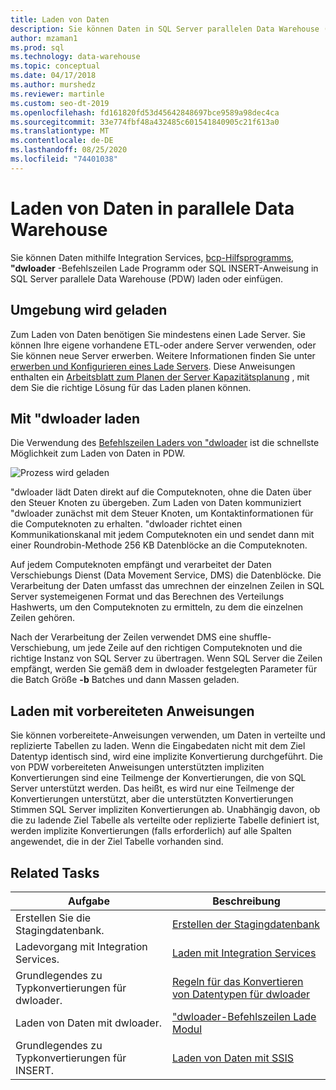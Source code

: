 ```yaml
---
title: Laden von Daten
description: Sie können Daten in SQL Server parallelen Data Warehouse (PDW) mithilfe Integration Services, bcp-Hilfsprogramms, dwloader oder der SQL INSERT-Anweisung laden oder einfügen.
author: mzaman1
ms.prod: sql
ms.technology: data-warehouse
ms.topic: conceptual
ms.date: 04/17/2018
ms.author: murshedz
ms.reviewer: martinle
ms.custom: seo-dt-2019
ms.openlocfilehash: fd161820fd53d45642848697bce9589a98dec4ca
ms.sourcegitcommit: 33e774fbf48a432485c601541840905c21f613a0
ms.translationtype: MT
ms.contentlocale: de-DE
ms.lasthandoff: 08/25/2020
ms.locfileid: "74401038"
---
```

# <a name="loading-data-into-parallel-data-warehouse"></a>Laden von Daten in parallele Data Warehouse
Sie können Daten mithilfe Integration Services, [bcp-Hilfsprogramms](../tools/bcp-utility.md), **"dwloader** -Befehlszeilen Lade Programm oder SQL INSERT-Anweisung in SQL Server parallele Data Warehouse (PDW) laden oder einfügen.  

## <a name="loading-environment"></a>Umgebung wird geladen  
Zum Laden von Daten benötigen Sie mindestens einen Lade Server. Sie können Ihre eigene vorhandene ETL-oder andere Server verwenden, oder Sie können neue Server erwerben. Weitere Informationen finden Sie unter [erwerben und Konfigurieren eines Lade Servers](acquire-and-configure-loading-server.md). Diese Anweisungen enthalten ein [Arbeitsblatt zum Planen der Server Kapazitätsplanung](loading-server-capacity-planning-worksheet.md) , mit dem Sie die richtige Lösung für das Laden planen können.  
  
## <a name="load-with-dwloader"></a>Mit "dwloader laden  
Die Verwendung des [Befehlszeilen Laders von "dwloader](dwloader.md) ist die schnellste Möglichkeit zum Laden von Daten in PDW.  
  
![Prozess wird geladen](media/loading-process.png "Ladevorgang")  
  
"dwloader lädt Daten direkt auf die Computeknoten, ohne die Daten über den Steuer Knoten zu übergeben. Zum Laden von Daten kommuniziert "dwloader zunächst mit dem Steuer Knoten, um Kontaktinformationen für die Computeknoten zu erhalten. "dwloader richtet einen Kommunikationskanal mit jedem Computeknoten ein und sendet dann mit einer Roundrobin-Methode 256 KB Datenblöcke an die Computeknoten.  
  
Auf jedem Computeknoten empfängt und verarbeitet der Daten Verschiebungs Dienst (Data Movement Service, DMS) die Datenblöcke. Die Verarbeitung der Daten umfasst das umrechnen der einzelnen Zeilen in SQL Server systemeigenen Format und das Berechnen des Verteilungs Hashwerts, um den Computeknoten zu ermitteln, zu dem die einzelnen Zeilen gehören.  
  
Nach der Verarbeitung der Zeilen verwendet DMS eine shuffle-Verschiebung, um jede Zeile auf den richtigen Computeknoten und die richtige Instanz von SQL Server zu übertragen. Wenn SQL Server die Zeilen empfängt, werden Sie gemäß dem in dwloader festgelegten Parameter für die Batch Größe **-b** Batches und dann Massen geladen.  

## <a name="load-with-prepared-statements"></a>Laden mit vorbereiteten Anweisungen

Sie können vorbereitete-Anweisungen verwenden, um Daten in verteilte und replizierte Tabellen zu laden. Wenn die Eingabedaten nicht mit dem Ziel Datentyp identisch sind, wird eine implizite Konvertierung durchgeführt. Die von PDW vorbereiteten Anweisungen unterstützten impliziten Konvertierungen sind eine Teilmenge der Konvertierungen, die von SQL Server unterstützt werden. Das heißt, es wird nur eine Teilmenge der Konvertierungen unterstützt, aber die unterstützten Konvertierungen Stimmen SQL Server impliziten Konvertierungen ab. Unabhängig davon, ob die zu ladende Ziel Tabelle als verteilte oder replizierte Tabelle definiert ist, werden implizite Konvertierungen (falls erforderlich) auf alle Spalten angewendet, die in der Ziel Tabelle vorhanden sind. 

<!-- MISSING LINK
For more information, see [Prepared statements](prepared-statements.md).
-->
  
## <a name="related-tasks"></a>Related Tasks  
  
|Aufgabe|Beschreibung|  
|--------|---------------|  
|Erstellen Sie die Stagingdatenbank.|[Erstellen der Stagingdatenbank](staging-database.md)|  
|Ladevorgang mit Integration Services.|[Laden mit Integration Services](load-with-ssis.md)|  
|Grundlegendes zu Typkonvertierungen für dwloader.|[Regeln für das Konvertieren von Datentypen für dwloader](dwloader-data-type-conversion-rules.md)|  
|Laden von Daten mit dwloader.|["dwloader-Befehlszeilen Lade Modul](dwloader.md)|  
|Grundlegendes zu Typkonvertierungen für INSERT.|[Laden von Daten mit SSIS](load-with-insert.md)|  
 
<!-- MISSING LINKS
## See Also  
[Grant permissions to load data](grant-permissions-to-load-data.md)  
[Common metadata query examles](metadata-query-examples.md)  
  
-->
